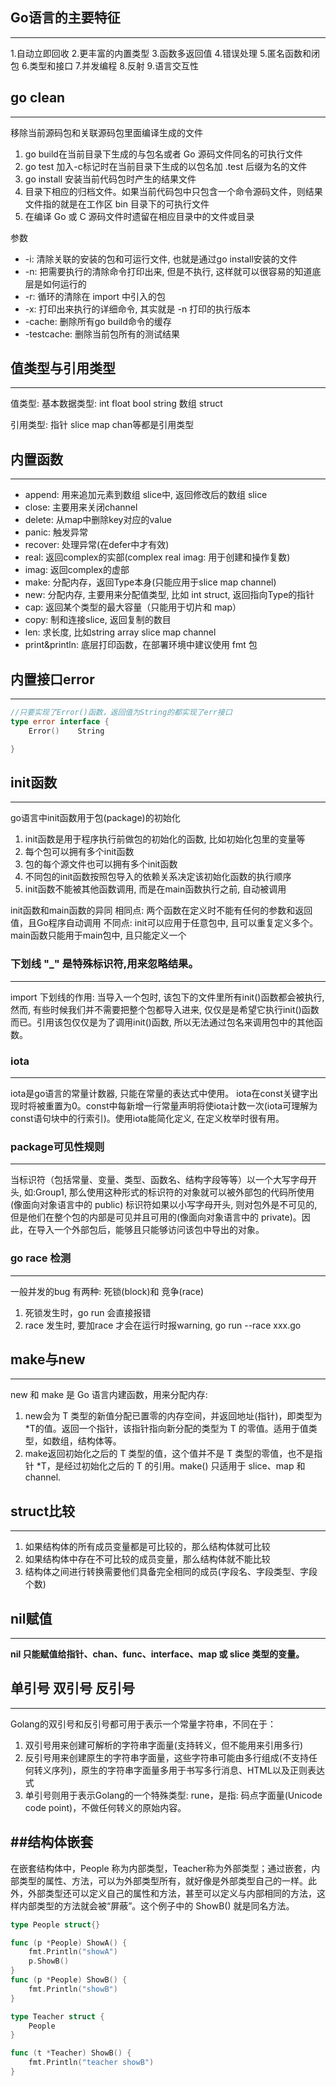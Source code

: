 ## Go语言的主要特征
---
1.自动立即回收
2.更丰富的内置类型
3.函数多返回值
4.错误处理
5.匿名函数和闭包
6.类型和接口
7.并发编程
8.反射
9.语言交互性

## go clean
---
移除当前源码包和关联源码包里面编译生成的文件
1. go build在当前目录下生成的与包名或者 Go 源码文件同名的可执行文件
2. go test 加入-c标记时在当前目录下生成的以包名加 .test 后缀为名的文件
3. go install 安装当前代码包时产生的结果文件
4. 目录下相应的归档文件。如果当前代码包中只包含一个命令源码文件，则结果文件指的就是在工作区 bin 目录下的可执行文件
5. 在编译 Go 或 C 源码文件时遗留在相应目录中的文件或目录

参数
+ -i: 清除关联的安装的包和可运行文件, 也就是通过go install安装的文件
+ -n: 把需要执行的清除命令打印出来, 但是不执行, 这样就可以很容易的知道底层是如何运行的
+ -r: 循环的清除在 import 中引入的包
+ -x: 打印出来执行的详细命令, 其实就是 -n 打印的执行版本
+ -cache: 删除所有go build命令的缓存
+ -testcache: 删除当前包所有的测试结果

## 值类型与引用类型
---
值类型:
基本数据类型: int float bool string 数组 struct

引用类型:
指针 slice map chan等都是引用类型


## 内置函数
---
+ append: 用来追加元素到数组 slice中, 返回修改后的数组 slice
+ close: 主要用来关闭channel
+ delete: 从map中删除key对应的value
+ panic: 触发异常
+ recover: 处理异常(在defer中才有效)
+ real: 返回complex的实部(complex real imag: 用于创建和操作复数)
+ imag: 返回complex的虚部
+ make: 分配内存，返回Type本身(只能应用于slice map channel)
+ new: 分配内存, 主要用来分配值类型, 比如 int struct, 返回指向Type的指针
+ cap: 返回某个类型的最大容量（只能用于切片和 map）
+ copy: 制和连接slice, 返回复制的数目
+ len: 求长度, 比如string array slice map channel
+ print&println: 底层打印函数，在部署环境中建议使用 fmt 包
    
## 内置接口error
---
```go
//只要实现了Error()函数，返回值为String的都实现了err接口
type error interface {
    Error()    String

}
```
    
## init函数
---
go语言中init函数用于包(package)的初始化
1. init函数是用于程序执行前做包的初始化的函数, 比如初始化包里的变量等
2. 每个包可以拥有多个init函数
3. 包的每个源文件也可以拥有多个init函数
4. 不同包的init函数按照包导入的依赖关系决定该初始化函数的执行顺序
5. init函数不能被其他函数调用, 而是在main函数执行之前, 自动被调用

init函数和main函数的异同
相同点: 两个函数在定义时不能有任何的参数和返回值，且Go程序自动调用
不同点: init可以应用于任意包中, 且可以重复定义多个。main函数只能用于main包中, 且只能定义一个

### 下划线 "_" 是特殊标识符,用来忽略结果。
---
import 下划线的作用: 当导入一个包时, 该包下的文件里所有init()函数都会被执行, 然而, 有些时候我们并不需要把整个包都导入进来, 仅仅是是希望它执行init()函数而已。引用该包仅仅是为了调用init()函数, 所以无法通过包名来调用包中的其他函数。

### iota
---
iota是go语言的常量计数器, 只能在常量的表达式中使用。
iota在const关键字出现时将被重置为0。const中每新增一行常量声明将使iota计数一次(iota可理解为const语句块中的行索引)。使用iota能简化定义, 在定义枚举时很有用。

### package可见性规则
---
当标识符（包括常量、变量、类型、函数名、结构字段等等）以一个大写字母开头, 如:Group1, 那么使用这种形式的标识符的对象就可以被外部包的代码所使用(像面向对象语言中的 public) 标识符如果以小写字母开头, 则对包外是不可见的, 但是他们在整个包的内部是可见并且可用的(像面向对象语言中的 private)。因此，在导入一个外部包后，能够且只能够访问该包中导出的对象。

### go race 检测
---
一般并发的bug 有两种: 死锁(block)和 竞争(race)

1. 死锁发生时，go run 会直接报错
2. race 发生时, 要加race 才会在运行时报warning, go run --race xxx.go

## make与new
---
new 和 make 是 Go 语言内建函数，用来分配内存:
1. new会为 T 类型的新值分配已置零的内存空间，并返回地址(指针)，即类型为 *T的值。返回一个指针，该指针指向新分配的类型为 T 的零值。适用于值类型，如数组，结构体等。
2. make返回初始化之后的 T 类型的值，这个值并不是 T 类型的零值，也不是指针 *T，是经过初始化之后的 T 的引用。make() 只适用于 slice、map 和 channel.

## struct比较
---
1. 如果结构体的所有成员变量都是可比较的，那么结构体就可比较
2. 如果结构体中存在不可比较的成员变量，那么结构体就不能比较
3. 结构体之间进行转换需要他们具备完全相同的成员(字段名、字段类型、字段个数)

## nil赋值
---
**nil 只能赋值给指针、chan、func、interface、map 或 slice 类型的变量。**

## 单引号 双引号 反引号
---
Golang的双引号和反引号都可用于表示一个常量字符串，不同在于：

1. 双引号用来创建可解析的字符串字面量(支持转义，但不能用来引用多行)
2. 反引号用来创建原生的字符串字面量，这些字符串可能由多行组成(不支持任何转义序列)，原生的字符串字面量多用于书写多行消息、HTML以及正则表达式
3. 单引号则用于表示Golang的一个特殊类型: rune，是指: 码点字面量(Unicode code point)，不做任何转义的原始内容。

##结构体嵌套
---
在嵌套结构体中，People 称为内部类型，Teacher称为外部类型；通过嵌套，内部类型的属性、方法，可以为外部类型所有，就好像是外部类型自己的一样。此外，外部类型还可以定义自己的属性和方法，甚至可以定义与内部相同的方法，这样内部类型的方法就会被“屏蔽”。这个例子中的 ShowB() 就是同名方法。
```go
type People struct{}

func (p *People) ShowA() {
    fmt.Println("showA")
    p.ShowB()
}
func (p *People) ShowB() {
    fmt.Println("showB")
}

type Teacher struct {
    People
}

func (t *Teacher) ShowB() {
    fmt.Println("teacher showB")
}
```